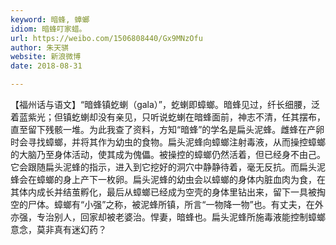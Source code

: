 ```yaml
---
keyword: 暗蜂, 蟑螂
idiom: 暗蜂叮家蜡。
url: https://weibo.com/1506808440/Gx9MNzOfu
author: 朱天骐
website: 新浪微博
date: 2018-08-31

---
```

【福州话与语文】“暗蜂镇虼蝲（gala）”，虼蝲即蟑螂。暗蜂见过，纤长细腰，泛着蓝紫光；但镇虼蝲却没有亲见，只听说虼蝲在暗蜂面前，神志不清，任其摆布，直至留下残骸一堆。为此我查了资料，方知“暗蜂”的学名是扁头泥蜂。雌蜂在产卵时会寻找蟑螂，并将其作为幼虫的食物。扁头泥蜂向蟑螂注射毒液，从而操控蟑螂的大脑乃至身体活动，使其成为傀儡。被操控的蟑螂仍然活着，但已经身不由己。它会跟随扁头泥蜂的指示，进入到它挖好的洞穴中静静待着，毫无反抗。而扁头泥蜂会在蟑螂的身上产下一枚卵。扁头泥蜂的幼虫会以蟑螂的身体内脏血肉为食，在其体内成长并结茧孵化，最后从蟑螂已经成为空壳的身体里钻出来，留下一具被掏空的尸体。蟑螂有“小强”之称，被泥蜂所镇，所言“一物降一物”也。有丈夫，在外亦强，专治别人，回家却被老婆治。悍妻，暗蜂也。扁头泥蜂所施毒液能控制蟑螂意念，莫非真有迷幻药？
